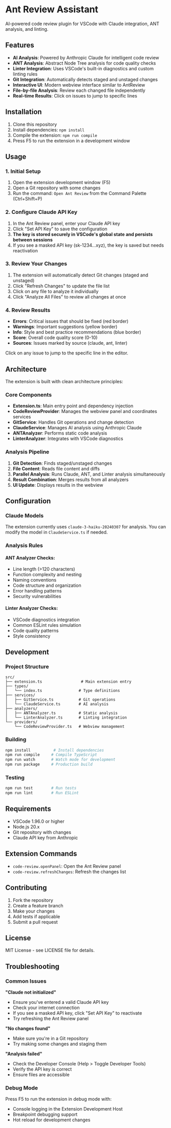 # Ant Review Assistant

AI-powered code review plugin for VSCode with Claude integration, ANT analysis, and linting.

## Features

- **AI Analysis**: Powered by Anthropic Claude for intelligent code review
- **ANT Analysis**: Abstract Node Tree analysis for code quality checks
- **Linter Integration**: Uses VSCode's built-in diagnostics and custom linting rules
- **Git Integration**: Automatically detects staged and unstaged changes
- **Interactive UI**: Modern webview interface similar to AntReview
- **File-by-file Analysis**: Review each changed file independently
- **Real-time Results**: Click on issues to jump to specific lines

## Installation

1. Clone this repository
2. Install dependencies: `npm install`
3. Compile the extension: `npm run compile`
4. Press F5 to run the extension in a development window

## Usage

### 1. Initial Setup

1. Open the extension development window (F5)
2. Open a Git repository with some changes
3. Run the command: `Open Ant Review` from the Command Palette (Ctrl+Shift+P)

### 2. Configure Claude API Key

1. In the Ant Review panel, enter your Claude API key
2. Click "Set API Key" to save the configuration
3. **The key is stored securely in VSCode's global state and persists between sessions**
4. If you see a masked API key (sk-1234...xyz), the key is saved but needs reactivation

### 3. Review Your Changes

1. The extension will automatically detect Git changes (staged and unstaged)
2. Click "Refresh Changes" to update the file list
3. Click on any file to analyze it individually
4. Click "Analyze All Files" to review all changes at once

### 4. Review Results

- **Errors**: Critical issues that should be fixed (red border)
- **Warnings**: Important suggestions (yellow border)
- **Info**: Style and best practice recommendations (blue border)
- **Score**: Overall code quality score (0-10)
- **Sources**: Issues marked by source (claude, ant, linter)

Click on any issue to jump to the specific line in the editor.

## Architecture

The extension is built with clean architecture principles:

### Core Components

- **Extension.ts**: Main entry point and dependency injection
- **CodeReviewProvider**: Manages the webview panel and coordinates services
- **GitService**: Handles Git operations and change detection
- **ClaudeService**: Manages AI analysis using Anthropic Claude
- **ANTAnalyzer**: Performs static code analysis
- **LinterAnalyzer**: Integrates with VSCode diagnostics

### Analysis Pipeline

1. **Git Detection**: Finds staged/unstaged changes
2. **File Content**: Reads file content and diffs
3. **Parallel Analysis**: Runs Claude, ANT, and Linter analysis simultaneously
4. **Result Combination**: Merges results from all analyzers
5. **UI Update**: Displays results in the webview

## Configuration

### Claude Models

The extension currently uses `claude-3-haiku-20240307` for analysis. You can modify the model in `ClaudeService.ts` if needed.

### Analysis Rules

#### ANT Analyzer Checks:

- Line length (>120 characters)
- Function complexity and nesting
- Naming conventions
- Code structure and organization
- Error handling patterns
- Security vulnerabilities

#### Linter Analyzer Checks:

- VSCode diagnostics integration
- Common ESLint rules simulation
- Code quality patterns
- Style consistency

## Development

### Project Structure

```
src/
├── extension.ts                 # Main extension entry
├── types/
│   └── index.ts                # Type definitions
├── services/
│   ├── GitService.ts           # Git operations
│   └── ClaudeService.ts        # AI analysis
├── analyzers/
│   ├── ANTAnalyzer.ts          # Static analysis
│   └── LinterAnalyzer.ts       # Linting integration
└── providers/
    └── CodeReviewProvider.ts   # Webview management
```

### Building

```bash
npm install          # Install dependencies
npm run compile     # Compile TypeScript
npm run watch       # Watch mode for development
npm run package     # Production build
```

### Testing

```bash
npm run test        # Run tests
npm run lint        # Run ESLint
```

## Requirements

- VSCode 1.96.0 or higher
- Node.js 20.x
- Git repository with changes
- Claude API key from Anthropic

## Extension Commands

- `code-review.openPanel`: Open the Ant Review panel
- `code-review.refreshChanges`: Refresh the changes list

## Contributing

1. Fork the repository
2. Create a feature branch
3. Make your changes
4. Add tests if applicable
5. Submit a pull request

## License

MIT License - see LICENSE file for details.

## Troubleshooting

### Common Issues

**"Claude not initialized"**

- Ensure you've entered a valid Claude API key
- Check your internet connection
- If you see a masked API key, click "Set API Key" to reactivate
- Try refreshing the Ant Review panel

**"No changes found"**

- Make sure you're in a Git repository
- Try making some changes and staging them

**"Analysis failed"**

- Check the Developer Console (Help > Toggle Developer Tools)
- Verify the API key is correct
- Ensure files are accessible

### Debug Mode

Press F5 to run the extension in debug mode with:

- Console logging in the Extension Development Host
- Breakpoint debugging support
- Hot reload for development changes
